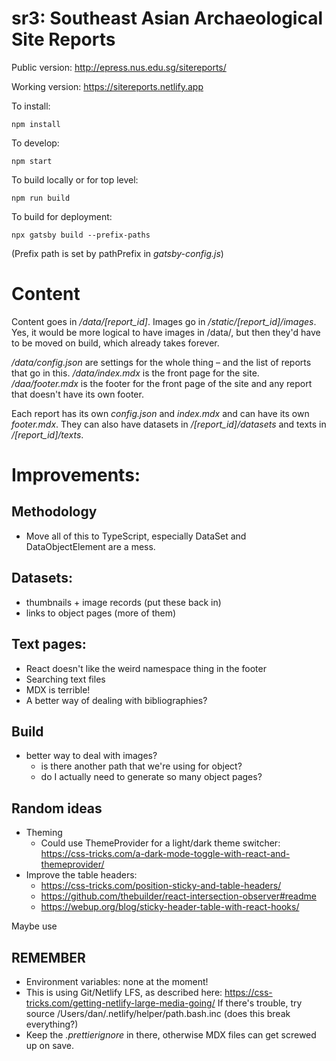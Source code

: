 # sr3: Southeast Asian Archaeological Site Reports

Public version: http://epress.nus.edu.sg/sitereports/

Working version: https://sitereports.netlify.app

To install: 

```npm install```

To develop: 

```npm start```

To build locally or for top level:

```npm run build```

To build for deployment:

```npx gatsby build --prefix-paths```

(Prefix path is set by pathPrefix in _gatsby-config.js_)

# Content

Content goes in _/data/[report_id]_. Images go in _/static/[report_id]/images_. Yes, it would be more logical to have images in /data/, but then they'd have to be moved on build, which already takes forever.

_/data/config.json_ are settings for the whole thing – and the list of reports that go in this.
_/data/index.mdx_ is the front page for the site.
_/daa/footer.mdx_ is the footer for the front page of the site and any report that doesn't have its own footer.

Each report has its own _config.json_ and _index.mdx_ and can have its own _footer.mdx_. They can also have datasets in _/[report_id]/datasets_ and texts in _/[report_id]/texts_. 

# Improvements:

## Methodology

 * Move all of this to TypeScript, especially DataSet and DataObjectElement are a mess.

##  Datasets:

  * thumbnails + image records (put these back in)
  * links to object pages (more of them)

## Text pages:

 * React doesn't like the weird namespace thing in the footer
 * Searching text files
 * MDX is terrible! 
 * A better way of dealing with bibliographies?

## Build

  * better way to deal with images?
    * is there another path that we're using for object?
    * do I actually need to generate so many object pages?

## Random ideas

 * Theming
   * Could use ThemeProvider for a light/dark theme switcher: https://css-tricks.com/a-dark-mode-toggle-with-react-and-themeprovider/
 * Improve the table headers:
   * https://css-tricks.com/position-sticky-and-table-headers/
   * https://github.com/thebuilder/react-intersection-observer#readme
   * https://webup.org/blog/sticky-header-table-with-react-hooks/

Maybe use <datalist> rather than <select> in table headers? Does that make sense? We could use that for filtering.

## REMEMBER

 * Environment variables: none at the moment!
 * This is using Git/Netlify LFS, as described here: https://css-tricks.com/getting-netlify-large-media-going/
  If there's trouble, try source /Users/dan/.netlify/helper/path.bash.inc
  (does this break everything?)
 * Keep the _.prettierignore_ in there, otherwise MDX files can get screwed up on save. 